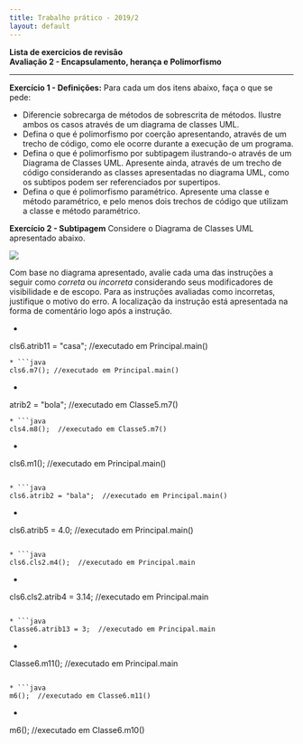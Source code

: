```yaml
---
title: Trabalho prático - 2019/2
layout: default 
---
```

[diagClasses]: ExercicioRevisao_Encap_Her_Polimor.jpg

**Lista de exercicios de revisão**  
**Avaliação 2 - Encapsulamento, herança e Polimorfismo**

---

**Exercício 1 - Definições:** Para cada um dos itens abaixo, faça o que se pede:

* Diferencie sobrecarga de métodos de sobrescrita de métodos. Ilustre ambos os casos através de um diagrama de classes UML.
* Defina o que é polimorfismo por coerção apresentando, através de um trecho de código, como ele ocorre durante a execução de um programa.
* Defina o que é polimorfismo por subtipagem ilustrando-o através de um Diagrama de Classes UML. Apresente ainda, através de um trecho de código considerando as classes apresentadas no diagrama UML, como os subtipos podem ser referenciados por supertipos. 
* Defina o que é polimorfismo paramétrico. Apresente uma classe e método paramétrico, e pelo menos dois trechos de código que utilizam a classe e método paramétrico. 


**Exercício 2 - Subtipagem** Considere o Diagrama de Classes UML apresentado abaixo. 

![][diagClasses]

Com base no diagrama apresentado, avalie cada uma das instruções a seguir como *correta* ou *incorreta* considerando seus modificadores de visibilidade e de escopo. Para as instruções avaliadas como incorretas, justifique o motivo do erro. A localização da instrução está apresentada na forma de comentário logo após a instrução.

* ```java
cls6.atrib11 = "casa";  //executado em Principal.main()
```
* ```java
cls6.m7(); //executado em Principal.main()
```
* ```java
atrib2 = "bola"; //executado em Classe5.m7()
```
* ```java
cls4.m8();  //executado em Classe5.m7() 
```

* ```java
cls6.m1();  //executado em Principal.main()
```

* ```java
cls6.atrib2 = "bala";  //executado em Principal.main()
```

* ```java
cls6.atrib5 = 4.0;  //executado em Principal.main() 
```

* ```java
cls6.cls2.m4();  //executado em Principal.main 
```

* ```java
cls6.cls2.atrib4 = 3.14;  //executado em Principal.main
```

* ```java
Classe6.atrib13 = 3;  //executado em Principal.main
```

* ```java
Classe6.m11();  //executado em Principal.main
```

* ```java
m6();  //executado em Classe6.m11() 
```

* ```java
m6();  //executado em Classe6.m10() 
```


